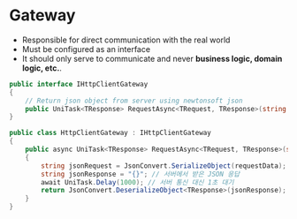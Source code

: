# Gateway

- Responsible for direct communication with the real world
- Must be configured as an interface
- It should only serve to communicate and never **business logic, domain logic, etc.**.

```csharp
public interface IHttpClientGateway
{
    // Return json object from server using newtonsoft json
    public UniTask<TResponse> RequestAsync<TRequest, TResponse>(string url, TRequest requestData);
}
```

```csharp
public class HttpClientGateway : IHttpClientGateway
{
    public async UniTask<TResponse> RequestAsync<TRequest, TResponse>(string url, TRequest requestData)
    {
        string jsonRequest = JsonConvert.SerializeObject(requestData); // 직렬화
        string jsonResponse = "{}"; // 서버에서 받은 JSON 응답
        await UniTask.Delay(1000); // 서버 통신 대신 1초 대기
        return JsonConvert.DeserializeObject<TResponse>(jsonResponse); // 역직렬화
    }
}
```


